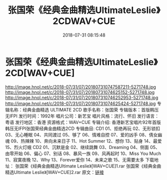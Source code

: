 ﻿---
title: 张国荣《经典金曲精选UltimateLeslie》2CDWAV+CUE
date: 2018-07-31 08:15:48
categories: WAV车载音乐、镜像
tags: 华语中文
---
# 张国荣《经典金曲精选UltimateLeslie》2CD[WAV+CUE]

http://image.hnol.net/c/2018-07/31/07/201807310747587211-5271748.jpg
http://image.hnol.net/c/2018-07/31/07/20180731074625152-5271748.jpg
http://image.hnol.net/c/2018-07/31/07/201807310746252953-5271748.jpg
http://image.hnol.net/c/2018-07/31/07/20180731074625424-5271748.jpg
专辑名称：经典金曲精选 ULTIMATE 2CD
歌手名称：张国荣
专辑版本：首版韩压无IFPI
发行时间：1992年
唱片公司：新艺宝
唱片风格：流行、怀旧
发行语言：粤语
发行地区：香港
资源格式：WAV+CUE
专辑介绍:
香港新艺宝唱片92年首版韩压无IFPI张国荣经典金曲精选2CD
专辑曲目:
CD1
01、拒绝再玩
02、无形锁扣
03、无心睡眠
04、共同渡过
05、够了
06、情难自控
07、爱的凶手
08、倩女幽魂
09、热辣辣
10、奔向未来日子
11、Hot Summer
12、想你
13、贴身
14、最爱
15、烈火灯蛾
CD2
01、沉默是金
02、继续跳舞
03、Dreaming
04、侧面
05、由零开始
06、偏心
07、别话
08、暴风一族
09、风再起时
10、Miss You Much
11、寂寞夜晚
12、Why
13、Forever爱你
14、未来之歌
15、无需要太多
下载地址：
张国荣《经典金曲精选Ultimate Leslie》[WAV+CUE]1.rar
张国荣《经典金曲精选Ultimate
Leslie》[WAV+CUE]2.rar
原文：[链接](https://blog.sina.com.cn/s/blog_1647c7e760102ybpx.html)